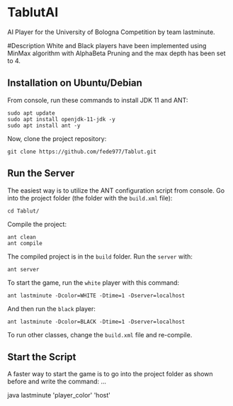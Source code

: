 # TablutAI
AI Player for the University of Bologna Competition by team lastminute.

#Description
White and Black players have been implemented using MinMax algorithm with AlphaBeta Pruning and the max depth has been set to 4.


## Installation on Ubuntu/Debian 

From console, run these commands to install JDK 11 and ANT:

```
sudo apt update
sudo apt install openjdk-11-jdk -y
sudo apt install ant -y
```

Now, clone the project repository:

```
git clone https://github.com/fede977/Tablut.git
```

## Run the Server

The easiest way is to utilize the ANT configuration script from console.
Go into the project folder (the folder with the `build.xml` file):
```
cd Tablut/
```

Compile the project:

```
ant clean
ant compile
```

The compiled project is in  the `build` folder.
Run the `server` with:

```
ant server
```

To start the game, run the `white` player with this command:

```
ant lastminute -Dcolor=WHITE -Dtime=1 -Dserver=localhost
```
And then run the `black` player:
```
ant lastminute -Dcolor=BLACK -Dtime=1 -Dserver=localhost
```
To run other classes, change the `build.xml` file and re-compile.

## Start the Script
A faster way to start the game is to go into the project folder as shown before and write the command:
...

java lastminute 'player_color' 'host'
```
